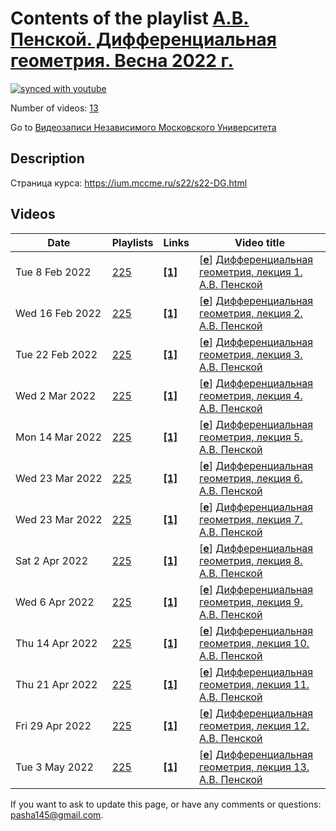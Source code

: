 # Contents of the playlist [А.В. Пенской. Дифференциальная геометрия. Весна 2022 г.](https://www.youtube.com/playlist?list=PLp9ABVh6_x4HNCsfOWWqm7U3jP6C3lXJ4)

[![synced with youtube](https://img.shields.io/github/last-commit/mathphysschool/mathphysschool.github.io/autoupdate1?label=synced%20with%20youtube)](https://github.com/mathphysschool/mathphysschool.github.io/commits/autoupdate1)

Number of videos: [13](#videos)

Go to [Видеозаписи Независимого Московского Университета](../README.md)

## Description

Страница курса:
<https://ium.mccme.ru/s22/s22-DG.html>

## Videos

|Date|Playlists|Links|Video title|
|---|---|---|---|
| Tue&nbsp;8&nbsp;Feb&nbsp;2022 | [225](../playlists/225 "А.В. Пенской. Дифференциальная геометрия. Весна 2022 г.") | [**[1]**](https://ium.mccme.ru/s22/s22-DG.html) | [[**e**](https://studio.youtube.com/video/diPUrcYsO1g/edit "Edit")] [Дифференциальная геометрия, лекция 1. А.В. Пенской](https://www.youtube.com/watch?v=diPUrcYsO1g&list=PLp9ABVh6_x4HNCsfOWWqm7U3jP6C3lXJ4 "Страница курса:&#013;https://ium.mccme.ru/s22/s22-DG.html") |
| Wed&nbsp;16&nbsp;Feb&nbsp;2022 | [225](../playlists/225 "А.В. Пенской. Дифференциальная геометрия. Весна 2022 г.") | [**[1]**](https://ium.mccme.ru/s22/s22-DG.html) | [[**e**](https://studio.youtube.com/video/6sWSH4lDvxA/edit "Edit")] [Дифференциальная геометрия, лекция 2. А.В. Пенской](https://www.youtube.com/watch?v=6sWSH4lDvxA&list=PLp9ABVh6_x4HNCsfOWWqm7U3jP6C3lXJ4 "Страница курса:&#013;https://ium.mccme.ru/s22/s22-DG.html") |
| Tue&nbsp;22&nbsp;Feb&nbsp;2022 | [225](../playlists/225 "А.В. Пенской. Дифференциальная геометрия. Весна 2022 г.") | [**[1]**](https://ium.mccme.ru/s22/s22-DG.html) | [[**e**](https://studio.youtube.com/video/5UIlBBDYKGg/edit "Edit")] [Дифференциальная геометрия, лекция 3. А.В. Пенской](https://www.youtube.com/watch?v=5UIlBBDYKGg&list=PLp9ABVh6_x4HNCsfOWWqm7U3jP6C3lXJ4 "Страница курса:&#013;https://ium.mccme.ru/s22/s22-DG.html") |
| Wed&nbsp;2&nbsp;Mar&nbsp;2022 | [225](../playlists/225 "А.В. Пенской. Дифференциальная геометрия. Весна 2022 г.") | [**[1]**](https://ium.mccme.ru/s22/s22-DG.html) | [[**e**](https://studio.youtube.com/video/OJ2mE30FVjs/edit "Edit")] [Дифференциальная геометрия, лекция 4. А.В. Пенской](https://www.youtube.com/watch?v=OJ2mE30FVjs&list=PLp9ABVh6_x4HNCsfOWWqm7U3jP6C3lXJ4 "Страница курса:&#013;https://ium.mccme.ru/s22/s22-DG.html") |
| Mon&nbsp;14&nbsp;Mar&nbsp;2022 | [225](../playlists/225 "А.В. Пенской. Дифференциальная геометрия. Весна 2022 г.") | [**[1]**](https://ium.mccme.ru/s22/s22-DG.html) | [[**e**](https://studio.youtube.com/video/nw_ogFEpHaI/edit "Edit")] [Дифференциальная геометрия, лекция 5. А.В. Пенской](https://www.youtube.com/watch?v=nw_ogFEpHaI&list=PLp9ABVh6_x4HNCsfOWWqm7U3jP6C3lXJ4 "Страница курса:&#013;https://ium.mccme.ru/s22/s22-DG.html") |
| Wed&nbsp;23&nbsp;Mar&nbsp;2022 | [225](../playlists/225 "А.В. Пенской. Дифференциальная геометрия. Весна 2022 г.") | [**[1]**](https://ium.mccme.ru/s22/s22-DG.html) | [[**e**](https://studio.youtube.com/video/r_g6B7-C9SE/edit "Edit")] [Дифференциальная геометрия, лекция 6. А.В. Пенской](https://www.youtube.com/watch?v=r_g6B7-C9SE&list=PLp9ABVh6_x4HNCsfOWWqm7U3jP6C3lXJ4 "Страница курса:&#013;https://ium.mccme.ru/s22/s22-DG.html") |
| Wed&nbsp;23&nbsp;Mar&nbsp;2022 | [225](../playlists/225 "А.В. Пенской. Дифференциальная геометрия. Весна 2022 г.") | [**[1]**](https://ium.mccme.ru/s22/s22-DG.html) | [[**e**](https://studio.youtube.com/video/PP844bLP_Q8/edit "Edit")] [Дифференциальная геометрия, лекция 7. А.В. Пенской](https://www.youtube.com/watch?v=PP844bLP_Q8&list=PLp9ABVh6_x4HNCsfOWWqm7U3jP6C3lXJ4 "Страница курса:&#013;https://ium.mccme.ru/s22/s22-DG.html") |
| Sat&nbsp;2&nbsp;Apr&nbsp;2022 | [225](../playlists/225 "А.В. Пенской. Дифференциальная геометрия. Весна 2022 г.") | [**[1]**](https://ium.mccme.ru/s22/s22-DG.html) | [[**e**](https://studio.youtube.com/video/zEJcojDHxkM/edit "Edit")] [Дифференциальная геометрия, лекция 8. А.В. Пенской](https://www.youtube.com/watch?v=zEJcojDHxkM&list=PLp9ABVh6_x4HNCsfOWWqm7U3jP6C3lXJ4 "Страница курса:&#013;https://ium.mccme.ru/s22/s22-DG.html") |
| Wed&nbsp;6&nbsp;Apr&nbsp;2022 | [225](../playlists/225 "А.В. Пенской. Дифференциальная геометрия. Весна 2022 г.") | [**[1]**](https://ium.mccme.ru/s22/s22-DG.html) | [[**e**](https://studio.youtube.com/video/0GSfDXAVyn8/edit "Edit")] [Дифференциальная геометрия, лекция 9. А.В. Пенской](https://www.youtube.com/watch?v=0GSfDXAVyn8&list=PLp9ABVh6_x4HNCsfOWWqm7U3jP6C3lXJ4 "Страница курса:&#013;https://ium.mccme.ru/s22/s22-DG.html") |
| Thu&nbsp;14&nbsp;Apr&nbsp;2022 | [225](../playlists/225 "А.В. Пенской. Дифференциальная геометрия. Весна 2022 г.") | [**[1]**](https://ium.mccme.ru/s22/s22-DG.html) | [[**e**](https://studio.youtube.com/video/BHM1luavFlY/edit "Edit")] [Дифференциальная геометрия, лекция 10. А.В. Пенской](https://www.youtube.com/watch?v=BHM1luavFlY&list=PLp9ABVh6_x4HNCsfOWWqm7U3jP6C3lXJ4 "Страница курса:&#013;https://ium.mccme.ru/s22/s22-DG.html") |
| Thu&nbsp;21&nbsp;Apr&nbsp;2022 | [225](../playlists/225 "А.В. Пенской. Дифференциальная геометрия. Весна 2022 г.") | [**[1]**](https://ium.mccme.ru/s22/s22-DG.html) | [[**e**](https://studio.youtube.com/video/4nVc8YLOA4U/edit "Edit")] [Дифференциальная геометрия, лекция 11. А.В. Пенской](https://www.youtube.com/watch?v=4nVc8YLOA4U&list=PLp9ABVh6_x4HNCsfOWWqm7U3jP6C3lXJ4 "Страница курса:&#013;https://ium.mccme.ru/s22/s22-DG.html") |
| Fri&nbsp;29&nbsp;Apr&nbsp;2022 | [225](../playlists/225 "А.В. Пенской. Дифференциальная геометрия. Весна 2022 г.") | [**[1]**](https://ium.mccme.ru/s22/s22-DG.html) | [[**e**](https://studio.youtube.com/video/SgP5Giv1ntQ/edit "Edit")] [Дифференциальная геометрия, лекция 12. А.В. Пенской](https://www.youtube.com/watch?v=SgP5Giv1ntQ&list=PLp9ABVh6_x4HNCsfOWWqm7U3jP6C3lXJ4 "Страница курса:&#013;https://ium.mccme.ru/s22/s22-DG.html") |
| Tue&nbsp;3&nbsp;May&nbsp;2022 | [225](../playlists/225 "А.В. Пенской. Дифференциальная геометрия. Весна 2022 г.") | [**[1]**](https://ium.mccme.ru/s22/s22-DG.html) | [[**e**](https://studio.youtube.com/video/RDVBOo-gWfg/edit "Edit")] [Дифференциальная геометрия, лекция 13. А.В. Пенской](https://www.youtube.com/watch?v=RDVBOo-gWfg&list=PLp9ABVh6_x4HNCsfOWWqm7U3jP6C3lXJ4 "Страница курса:&#013;https://ium.mccme.ru/s22/s22-DG.html") |


 If you want to ask to update this page, or have any comments or questions: <pasha145@gmail.com>.